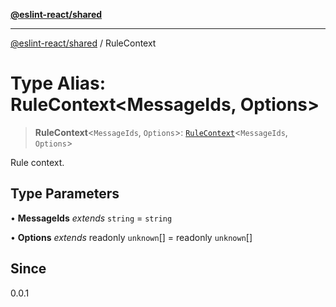 [**@eslint-react/shared**](../README.md)

***

[@eslint-react/shared](../README.md) / RuleContext

# Type Alias: RuleContext\<MessageIds, Options\>

> **RuleContext**\<`MessageIds`, `Options`\>: [`RuleContext`](../-internal-/interfaces/RuleContext.md)\<`MessageIds`, `Options`\>

Rule context.

## Type Parameters

• **MessageIds** *extends* `string` = `string`

• **Options** *extends* readonly `unknown`[] = readonly `unknown`[]

## Since

0.0.1
